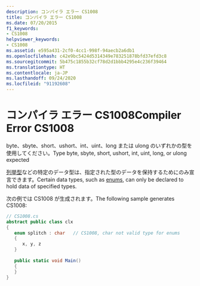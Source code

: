 ```yaml
---
description: コンパイラ エラー CS1008
title: コンパイラ エラー CS1008
ms.date: 07/20/2015
f1_keywords:
- CS1008
helpviewer_keywords:
- CS1008
ms.assetid: e595a431-2cf0-4cc1-998f-94aecb2a6db1
ms.openlocfilehash: c42e9bc5424d5314349e783251878bfd37efd3c8
ms.sourcegitcommit: 5b475c1855b32cf78d2d1bbb4295e4c236f39464
ms.translationtype: HT
ms.contentlocale: ja-JP
ms.lasthandoff: 09/24/2020
ms.locfileid: "91192608"
---
```

# <a name="compiler-error-cs1008"></a><span data-ttu-id="71abe-103">コンパイラ エラー CS1008</span><span class="sxs-lookup"><span data-stu-id="71abe-103">Compiler Error CS1008</span></span>

<span data-ttu-id="71abe-104">byte、sbyte、short、ushort、int、uint、long または ulong のいずれかの型を使用してください。</span><span class="sxs-lookup"><span data-stu-id="71abe-104">Type byte, sbyte, short, ushort, int, uint, long, or ulong expected</span></span>  
  
 <span data-ttu-id="71abe-105">[列挙型](../language-reference/builtin-types/enum.md)などの特定のデータ型は、指定された型のデータを保持するためにのみ宣言できます。</span><span class="sxs-lookup"><span data-stu-id="71abe-105">Certain data types, such as [enums](../language-reference/builtin-types/enum.md), can only be declared to hold data of specified types.</span></span>  
  
 <span data-ttu-id="71abe-106">次の例では CS1008 が生成されます。</span><span class="sxs-lookup"><span data-stu-id="71abe-106">The following sample generates CS1008:</span></span>  
  
```csharp  
// CS1008.cs  
abstract public class clx  
{  
   enum splitch : char   // CS1008, char not valid type for enums  
   {  
      x, y, z  
   }  
  
   public static void Main()  
   {  
   }  
}  
```
